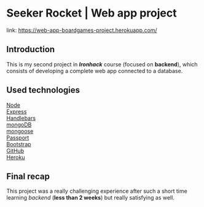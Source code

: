 # Seeker Rocket | Web app project

link: https://web-app-boardgames-project.herokuapp.com/

## Introduction

This is my second project in ***Ironhack*** course (focused on **backend**), which consists of developing a complete web app connected to a database.


## Used technologies
[Node](https://nodejs.org/en/) <br>
[Express](https://www.npmjs.com/package/express) <br>
[Handlebars](https://handlebarsjs.com/) <br>
[mongoDB](https://www.mongodb.com/) <br>
[mongoose](https://mongoosejs.com/) <br>
[Passport](https://www.npmjs.com/package/passport) <br>
[Bootstrap](https://getbootstrap.com/) <br>
[GitHub](https://en.wikipedia.org/wiki/GitHub) <br>
[Heroku](https://www.heroku.com/) <br>


## Final recap

This project was a really challenging experience after such a short time learning *backend* (**less than 2 weeks**) but really satisfying as well.
